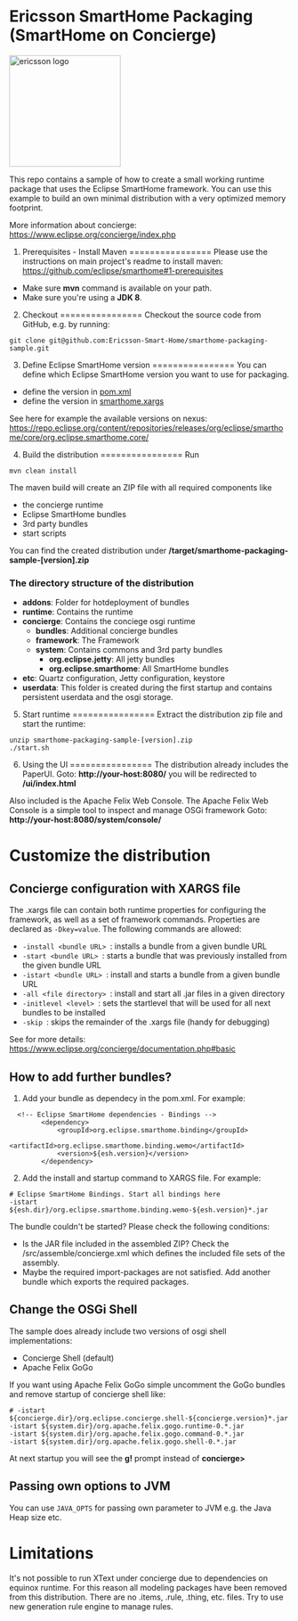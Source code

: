 # Ericsson SmartHome Packaging (SmartHome on Concierge)

<img src="http://logok.org/wp-content/uploads/2014/05/Ericsson-logo-blue.png" alt="ericsson logo" width="200"/>

This repo contains a sample of how to create a small working runtime package that uses the Eclipse SmartHome framework.
You can use this example to build an own minimal distribution with a very optimized memory footprint.

More information about concierge: https://www.eclipse.org/concierge/index.php

1. Prerequisites - Install Maven
================
Please use the instructions on main project's readme to install maven: https://github.com/eclipse/smarthome#1-prerequisites
* Make sure **mvn** command is available on your path.
* Make sure you're using a **JDK 8**.

2. Checkout
================
Checkout the source code from GitHub, e.g. by running:

```
git clone git@github.com:Ericsson-Smart-Home/smarthome-packaging-sample.git
```

3. Define Eclipse SmartHome version
================
You can define which Eclipse SmartHome version you want to use for packaging. 
* define the version in [pom.xml](/pom.xml#L18)
* define the version in [smarthome.xargs](/distro/runtime/concierge/smarthome.xargs#L6)

See here for example the available versions on nexus: https://repo.eclipse.org/content/repositories/releases/org/eclipse/smarthome/core/org.eclipse.smarthome.core/


4. Build the distribution
================
Run
```
mvn clean install
```

The maven build will create an ZIP file with all required components like
* the concierge runtime
* Eclipse SmartHome bundles
* 3rd party bundles
* start scripts

You can find the created distribution under **/target/smarthome-packaging-sample-[version].zip**

### The directory structure of the distribution
* **addons**: Folder for hotdeployment of bundles
* **runtime**: Contains the runtime
 * **concierge**: Contains the conciege osgi runtime
    * **bundles**: Additional concierge bundles
    * **framework**: The Framework
    * **system**: Contains commons and 3rd party bundles
      * **org.eclipse.jetty**: All jetty bundles
      * **org.eclipse.smarthome**: All SmartHome bundles
 * **etc**: Quartz configuration, Jetty configuration, keystore
* **userdata**: This folder is created during the first startup and contains persistent userdata and the osgi storage.

5. Start runtime
================
Extract the distribution zip file and start the runtime:
```
unzip smarthome-packaging-sample-[version].zip
./start.sh
```

6. Using the UI
================
The distribution already includes the PaperUI. 
Goto: **http://your-host:8080/** you will be redirected to **/ui/index.html**

Also included is the Apache Felix Web Console. The Apache Felix Web Console is a simple tool to inspect and manage OSGi framework
Goto: **http://your-host:8080/system/console/**

Customize the distribution
================
## Concierge configuration with XARGS file
The .xargs file can contain both runtime properties for configuring the framework, as well as a set of framework commands. Properties are declared as `-Dkey=value`. The following commands are allowed:

* `-install <bundle URL> `: installs a bundle from a given bundle URL
* `-start <bundle URL> `: starts a bundle that was previously installed from the given bundle URL
* `-istart <bundle URL> `: install and starts a bundle from a given bundle URL
* `-all <file directory> `: install and start all .jar files in a given directory
* `-initlevel <level> `: sets the startlevel that will be used for all next bundles to be installed
* `-skip `: skips the remainder of the .xargs file (handy for debugging)

See for more details: https://www.eclipse.org/concierge/documentation.php#basic

## How to add further bundles?
1. Add your bundle as dependecy in the pom.xml. For example:
```
  <!-- Eclipse SmartHome dependencies - Bindings -->
        <dependency>
            <groupId>org.eclipse.smarthome.binding</groupId>
            <artifactId>org.eclipse.smarthome.binding.wemo</artifactId>
            <version>${esh.version}</version>
        </dependency>
```
2. Add the install and startup command to XARGS file. For example:
```
# Eclipse SmartHome Bindings. Start all bindings here
-istart ${esh.dir}/org.eclipse.smarthome.binding.wemo-${esh.version}*.jar
```

The bundle couldn't be started? Please check the following conditions:
 * Is the JAR file included in the assembled ZIP? Check the /src/assemble/concierge.xml which defines the included file sets of the assembly.
 * Maybe the required import-packages are not satisfied. Add another bundle which exports the required packages.

## Change the OSGi Shell
The sample does already include two versions of osgi shell implementations:
 * Concierge Shell (default)
 * Apache Felix GoGo
 
If you want using Apache Felix GoGo simple uncomment the GoGo bundles and remove startup of concierge shell 
like:
```
# -istart ${concierge.dir}/org.eclipse.concierge.shell-${concierge.version}*.jar
-istart ${system.dir}/org.apache.felix.gogo.runtime-0.*.jar
-istart ${system.dir}/org.apache.felix.gogo.command-0.*.jar
-istart ${system.dir}/org.apache.felix.gogo.shell-0.*.jar
```

At next startup you will see the **g!** prompt instead of **concierge>**

## Passing own options to JVM
You can use `JAVA_OPTS` for passing own parameter to JVM e.g. the Java Heap size etc.

Limitations
================
It's not possible to run XText under concierge due to dependencies on equinox runtime. 
For this reason all modeling packages have been removed from this distribution. 
There are no .items, .rule, .thing, etc. files. Try to use new generation rule engine to manage rules.
